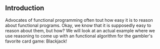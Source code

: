 ## Introduction

Advocates of functional programming often tout how easy it is to reason about functional programs. Okay, we know that it is supposedly easy to reason about them, but how? We will look at an actual example where we use reasoning to come up with an functional algorithm for the gambler's favorite card game: Blackjack!
